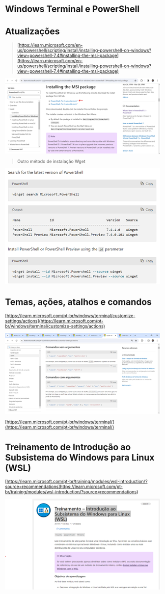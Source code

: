 # Windows Terminal e PowerShell

# Atualizações

> [https://learn.microsoft.com/en-us/powershell/scripting/install/installing-powershell-on-windows?view=powershell-7.4#installing-the-msi-package](https://learn.microsoft.com/en-us/powershell/scripting/install/installing-powershell-on-windows?view=powershell-7.4#installing-the-msi-package)

![alt text](image-20.png)

> Outro método de instalação Wget

![alt text](image-21.png)

# Temas, ações, atalhos e comandos

[https://learn.microsoft.com/pt-br/windows/terminal/customize-settings/actions](https://learn.microsoft.com/pt-br/windows/terminal/customize-settings/actions)

![alt text](image-22.png)

[https://learn.microsoft.com/pt-br/windows/terminal/](https://learn.microsoft.com/pt-br/windows/terminal/)

# Treinamento de Introdução ao Subsistema do Windows para Linux (WSL)

[https://learn.microsoft.com/pt-br/training/modules/wsl-introduction/?source=recommendations]https://learn.microsoft.com/pt-br/training/modules/wsl-introduction/?source=recommendations)

![alt text](image-23.png)

